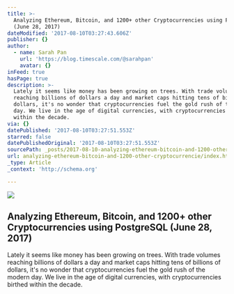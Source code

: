 ```yaml
---
title: >-
  Analyzing Ethereum, Bitcoin, and 1200+ other Cryptocurrencies using PostgreSQL
  (June 28, 2017)
dateModified: '2017-08-10T03:27:43.606Z'
publisher: {}
author:
  - name: Sarah Pan
    url: 'https://blog.timescale.com/@sarahpan'
    avatar: {}
inFeed: true
hasPage: true
description: >-
  Lately it seems like money has been growing on trees. With trade volumes
  reaching billions of dollars a day and market caps hitting tens of billions of
  dollars, it's no wonder that cryptocurrencies fuel the gold rush of the modern
  day. We live in the age of digital currencies, with cryptocurrencies birthed
  within the decade.
via: {}
datePublished: '2017-08-10T03:27:51.553Z'
starred: false
datePublishedOriginal: '2017-08-10T03:27:51.553Z'
sourcePath: _posts/2017-08-10-analyzing-ethereum-bitcoin-and-1200-other-cryptocurrencie.md
url: analyzing-ethereum-bitcoin-and-1200-other-cryptocurrencie/index.html
_type: Article
_context: 'http://schema.org'

---
```

<article style=""><img src="https://imgflo.herokuapp.com/graph/2b2431f8e7ba7b0/58c1645fdea6bbe362e2345572959ba7/noop.jpeg?input=https%3A%2F%2Fcdn-images-1.medium.com%2Fmax%2F1200%2F1*FiHA991XxzoY0trMJnyeOA.jpeg" /><h1>Analyzing Ethereum, Bitcoin, and 1200+ other Cryptocurrencies using PostgreSQL (June 28, 2017)</h1><p>Lately it seems like money has been growing on trees. With trade volumes reaching billions of dollars a day and market caps hitting tens of billions of dollars, it's no wonder that cryptocurrencies fuel the gold rush of the modern day. We live in the age of digital currencies, with cryptocurrencies birthed within the decade.</p></article>